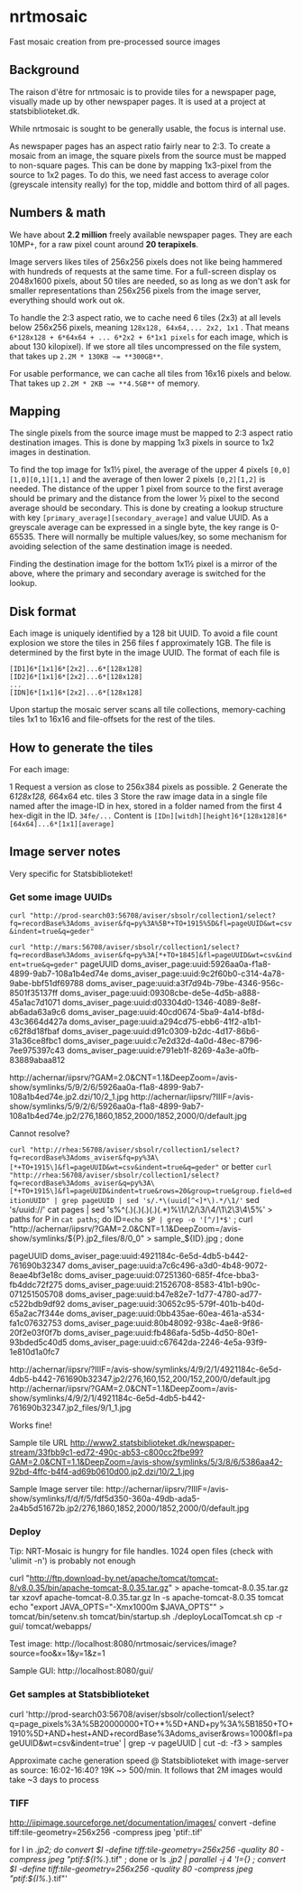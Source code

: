# nrtmosaic

Fast mosaic creation from pre-processed source images

## Background

The raison d'être for nrtmosaic is to provide tiles for a newspaper page, visually made up by other newspaper pages.
It is used at a project at statsbiblioteket.dk.

While nrtmosaic is sought to be generally usable, the focus is internal use.

As newspaper pages has an aspect ratio fairly near to 2:3. To create a mosaic from an image, the square pixels from 
the source must be mapped to non-square pages. This can be done by mapping 1x3-pixel from the source to 1x2 pages.
To do this, we need fast access to average color (greyscale intensity really) for the top, middle and bottom third
of all pages.

## Numbers & math

We have about **2.2 million** freely available newspaper pages. They are each 10MP+, for a raw pixel count around
**20 terapixels**.

Image servers likes tiles of 256x256 pixels does not like being hammered with hundreds of requests at the same time.
For a full-screen display os 2048x1600 pixels, about 50 tiles are needed, so as long as we don't ask for smaller 
representations than 256x256 pixels from the image server, everything should work out ok.

To handle the 2:3 aspect ratio, we to cache need 6 tiles (2x3) at all levels below 256x256 pixels, meaning 
`128x128, 64x64,... 2x2, 1x1` . That means `6*128x128 + 6*64x64 + ... 6*2x2 + 6*1x1 pixels` for each image, which 
is about 130 kilopixel). If we store all tiles uncompressed on the file system, that takes up 
`2.2M * 130KB ~= **300GB**`.

For usable performance, we can cache all tiles from 16x16 pixels and below. That takes up
 `2.2M * 2KB ~= **4.5GB**` of memory.

## Mapping

The single pixels from the source image must be mapped to 2:3 aspect ratio destination images. This is done by mapping 1x3 pixels in source to 1x2 images in destination.

To find the top image for 1x1½ pixel, the average of the upper 4 pixels `[0,0][1,0][0,1][1,1]` and the average of
then lower 2 pixels `[0,2][1,2]` is needed. The distance of the upper 1 pixel from source to the first average should
be primary and the distance from the lower ½ pixel to the second average should be secondary. This is done by creating
a lookup structure with key `[primary_average][secondary_average]` and value UUID. As a greyscale average can be
expressed in a single byte, the key range is 0-65535. There will normally be multiple values/key, so some mechanism for
avoiding selection of the same destination image is needed.

Finding the destination image for the bottom 1x1½ pixel is a mirror of the above, where the primary and secondary
average is switched for the lookup.


## Disk format

Each image is uniquely identified by a 128 bit UUID. To avoid a file count explosion we store the tiles in 256 files
 f approximately 1GB. The file is determined by the first byte in the image UUID. The format of each file is

```
[ID1]6*[1x1]6*[2x2]...6*[128x128]
[ID2]6*[1x1]6*[2x2]...6*[128x128]
...
[IDN]6*[1x1]6*[2x2]...6*[128x128]
```

Upon startup the mosaic server scans all tile collections, memory-caching tiles 1x1 to 16x16 and file-offsets for
the rest of the tiles.

## How to generate the tiles

For each image:

1 Request a version as close to 256x384 pixels as possible.
2 Generate the 6*128x128, 6*64x64 etc. tiles
3 Store the raw image data in a single file named after the image-ID in hex, stored in a folder named from the
first 4 hex-digit in the ID. `34fe/...`
 Content is `[IDn][witdh][height]6*[128x128]6*[64x64]...6*[1x1][average]`

## Image server notes

Very specific for Statsbiblioteket!


### Get some image UUIDs

`curl "http://prod-search03:56708/aviser/sbsolr/collection1/select?fq=recordBase%3Adoms_aviser&fq=py%3A%5B*+TO+1915%5D&fl=pageUUID&wt=csv&indent=true&q=geder"`

`curl "http://mars:56708/aviser/sbsolr/collection1/select?fq=recordBase%3Adoms_aviser&fq=py%3A[*+TO+1845]&fl=pageUUID&wt=csv&indent=true&q=geder"`
pageUUID
doms_aviser_page:uuid:5926aa0a-f1a8-4899-9ab7-108a1b4ed74e
doms_aviser_page:uuid:9c2f60b0-c314-4a78-9abe-bbf51df69788
doms_aviser_page:uuid:a3f7d94b-79be-4346-956c-8501f35137ff
doms_aviser_page:uuid:09308cbe-de5e-4d5b-a888-45a1ac7d1071
doms_aviser_page:uuid:d03304d0-1346-4089-8e8f-ab6ada63a9c6
doms_aviser_page:uuid:40cd0674-5ba9-4a14-bf8d-43c3664d427a
doms_aviser_page:uuid:a294cd75-ebb6-41f2-a1b1-c62f8d18fbaf
doms_aviser_page:uuid:d91c0309-b2dc-4d17-86b6-31a36ce8fbc1
doms_aviser_page:uuid:c7e2d32d-4a0d-48ec-8796-7ee975397c43
doms_aviser_page:uuid:e791eb1f-8269-4a3e-a0fb-83889abaa812

http://achernar/iipsrv/?GAM=2.0&CNT=1.1&DeepZoom=/avis-show/symlinks/5/9/2/6/5926aa0a-f1a8-4899-9ab7-108a1b4ed74e.jp2.dzi/10/2_1.jpg
http://achernar/iipsrv/?IIIF=/avis-show/symlinks/5/9/2/6/5926aa0a-f1a8-4899-9ab7-108a1b4ed74e.jp2/276,1860,1852,2000/1852,2000/0/default.jpg

Cannot resolve?


`curl "http://rhea:56708/aviser/sbsolr/collection1/select?fq=recordBase%3Adoms_aviser&fq=py%3A\[*+TO+1915\]&fl=pageUUID&wt=csv&indent=true&q=geder"`
or better
`curl "http://rhea:56708/aviser/sbsolr/collection1/select?fq=recordBase%3Adoms_aviser&q=py%3A\[*+TO+1915\]&fl=pageUUID&indent=true&rows=20&group=true&group.field=editionUUID" | grep pageUUID | sed 's/.*\(uuid[^<]*\).*/\1/'`
sed 's/uuid://' 
cat pages | sed 's%^\(.\)\(.\)\(.\)\(.\)\(.*\)%\1/\2/\3/\4/\1\2\3\4\5%' > paths
for P in `cat paths`; do ID=`echo $P | grep -o '[^/]*$'` ; curl "http://achernar/iipsrv/?GAM=2.0&CNT=1.1&DeepZoom=/avis-show/symlinks/${P}.jp2_files/8/0_0" > sample_${ID}.jpg ; done

pageUUID
doms_aviser_page:uuid:4921184c-6e5d-4db5-b442-761690b32347
doms_aviser_page:uuid:a7c6c496-a3d0-4b48-9072-8eae4bf3e18c
doms_aviser_page:uuid:07251360-685f-4fce-bba3-fb4ddc72f275
doms_aviser_page:uuid:21526708-8583-41b1-b90c-071251505708
doms_aviser_page:uuid:b47e82e7-1d77-4780-ad77-c522bdb9df92
doms_aviser_page:uuid:30652c95-579f-401b-b40d-65a2ac7f344e
doms_aviser_page:uuid:0bb435ae-60ea-461a-a534-fa1c07632753
doms_aviser_page:uuid:80b48092-938c-4ae8-9f86-20f2e03f0f7b
doms_aviser_page:uuid:fb486afa-5d5b-4d50-80e1-93bded5c40d5
doms_aviser_page:uuid:c67642da-2246-4e5a-93f9-1e810d1a0fc7

http://achernar/iipsrv/?IIIF=/avis-show/symlinks/4/9/2/1/4921184c-6e5d-4db5-b442-761690b32347.jp2/276,160,152,200/152,200/0/default.jpg
http://achernar/iipsrv/?GAM=2.0&CNT=1.1&DeepZoom=/avis-show/symlinks/4/9/2/1/4921184c-6e5d-4db5-b442-761690b32347.jp2_files/9/1_1.jpg

Works fine!


Sample tile URL
http://www2.statsbiblioteket.dk/newspaper-stream/33fbb9c1-ed72-490c-ab53-c800cc2fbe99?GAM=2.0&CNT=1.1&DeepZoom=/avis-show/symlinks/5/3/8/6/5386aa42-92bd-4ffc-b4f4-ad69b0610d00.jp2.dzi/10/2_1.jpg

Sample Image server tile:
http://achernar/iipsrv/?IIIF=/avis-show/symlinks/f/d/f/5/fdf5d350-360a-49db-ada5-2a4b5d51672b.jp2/276,1860,1852,2000/1852,2000/0/default.jpg


### Deploy
Tip: NRT-Mosaic is hungry for file handles. 1024 open files (check with 'ulimit -n') is probably not enough

curl "http://ftp.download-by.net/apache/tomcat/tomcat-8/v8.0.35/bin/apache-tomcat-8.0.35.tar.gz" > apache-tomcat-8.0.35.tar.gz
tar xzovf apache-tomcat-8.0.35.tar.gz
ln -s apache-tomcat-8.0.35 tomcat
echo "export JAVA_OPTS=\"-Xmx1000m $JAVA_OPTS\"" > tomcat/bin/setenv.sh
tomcat/bin/startup.sh
./deployLocalTomcat.sh
cp -r gui/ tomcat/webapps/

Test image:
http://localhost:8080/nrtmosaic/services/image?source=foo&x=1&y=1&z=1

Sample GUI:
http://localhost:8080/gui/

### Get samples at Statsbiblioteket
curl 'http://prod-search03:56708/aviser/sbsolr/collection1/select?q=page_pixels%3A%5B20000000+TO+*%5D+AND+py%3A%5B1850+TO+1910%5D+AND+hest+AND+recordBase%3Adoms_aviser&rows=1000&fl=pageUUID&wt=csv&indent=true' | grep -v pageUUID  | cut -d: -f3 > samples 

Approximate cache generation speed @ Statsbiblioteket with image-server as source: 16:02-16:40? 19K ~> 500/min.
It follows that 2M images would take ~3 days to process

### TIFF
http://iipimage.sourceforge.net/documentation/images/
convert <source> -define tiff:tile-geometry=256x256 -compress jpeg 'ptif:<destination>.tif'

for I in *.jp2; do convert $I -define tiff:tile-geometry=256x256 -quality 80 -compress jpeg "ptif:${I%.*}.tif" ; done
or
ls *.jp2 | parallel -j 4 'I={} ; convert $I -define tiff:tile-geometry=256x256 -quality 80 -compress jpeg "ptif:${I%.*}.tif"'
